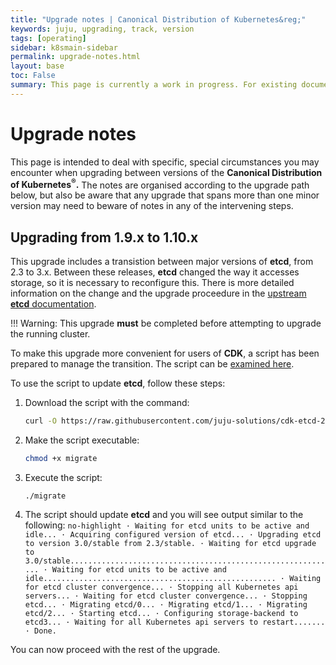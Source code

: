 ```yaml
---
title: "Upgrade notes | Canonical Distribution of Kubernetes&reg;"
keywords: juju, upgrading, track, version
tags: [operating]
sidebar: k8smain-sidebar
permalink: upgrade-notes.html
layout: base
toc: False
summary: This page is currently a work in progress. For existing documentation, please visit <a href="https://kubernetes.io/docs/getting-started-guides/ubuntu/"> https://kubernetes.io/docs/getting-started-guides/ubuntu/ </a>
---
```

# Upgrade notes

This page is intended to deal with specific, special circumstances you may
encounter when upgrading between versions of  the **Canonical Distribution of
Kubernetes<sup>&reg;</sup>.** The notes are organised according to the upgrade
path below, but also be aware that any upgrade that spans more than one minor
version may need to beware of notes in any of the intervening steps.

## Upgrading from 1.9.x to 1.10.x

This upgrade includes a transistion between major versions of **etcd**, from
2.3 to 3.x. Between these releases, **etcd** changed the way it accesses
storage, so it is necessary to reconfigure this. There is more detailed
information on the change and the upgrade proceedure in the [upstream **etcd**
documentation][etcd-upgrade].

!!! Warning: This upgrade **must** be completed before attempting to upgrade the running cluster.

To make this upgrade more convenient for users of **CDK**, a script has been
prepared to manage the transition. The script can be [examined here][script].

To use the script to update **etcd**, follow these steps:

1. Download the script with the command:
    ```bash
    curl -O https://raw.githubusercontent.com/juju-solutions/cdk-etcd-2to3/master/migrate
    ```
2. Make the script executable:
    ```bash
    chmod +x migrate
    ```
3. Execute the script:
    ```
    ./migrate
    ```
4.  The script should update **etcd** and you will see output similar to the following:
        ```no-highlight
        · Waiting for etcd units to be active and idle...
        · Acquiring configured version of etcd...
        · Upgrading etcd to version 3.0/stable from 2.3/stable.
        · Waiting for etcd upgrade to 3.0/stable............................................................
        · Waiting for etcd units to be active and idle....................................................
        · Waiting for etcd cluster convergence...
        · Stopping all Kubernetes api servers...
        · Waiting for etcd cluster convergence...
        · Stopping etcd...
        · Migrating etcd/0...
        · Migrating etcd/1...
        · Migrating etcd/2...
        · Starting etcd...
        · Configuring storage-backend to etcd3...
        · Waiting for all Kubernetes api servers to restart.......
        · Done.
        ```

You can now proceed with the rest of the upgrade.





<!--LINKS-->

[etcd-upgrade]: https://github.com/etcd-io/etcd/blob/master/Documentation/upgrades/upgrade_3_0.md
[script]: https://raw.githubusercontent.com/juju-solutions/cdk-etcd-2to3/master/migrate
